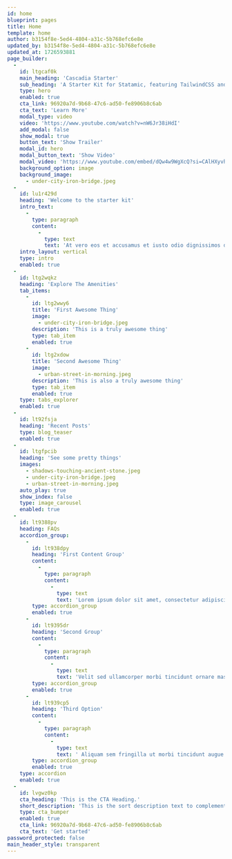 ```yaml
---
id: home
blueprint: pages
title: Home
template: home
author: b3154f8e-5ed4-4804-a31c-5b768efc6e8e
updated_by: b3154f8e-5ed4-4804-a31c-5b768efc6e8e
updated_at: 1726593881
page_builder:
  -
    id: ltgcaf0k
    main_heading: 'Cascadia Starter'
    sub_heading: 'A Starter Kit for Statamic, featuring TailwindCSS and AlpineJS'
    type: hero
    enabled: true
    cta_link: 96920a7d-9b68-47c6-ad50-fe8906b8c6ab
    cta_text: 'Learn More'
    modal_type: video
    video: 'https://www.youtube.com/watch?v=nW6Jr38iHdI'
    add_modal: false
    show_modal: true
    button_text: 'Show Trailer'
    modal_id: hero
    modal_button_text: 'Show Video'
    modal_video: 'https://www.youtube.com/embed/dQw4w9WgXcQ?si=CAlHXyvhClxIscOf'
    background_option: image
    background_image:
      - under-city-iron-bridge.jpeg
  -
    id: lu1r429d
    heading: 'Welcome to the starter kit'
    intro_text:
      -
        type: paragraph
        content:
          -
            type: text
            text: 'At vero eos et accusamus et iusto odio dignissimos ducimus qui blanditiis praesentium voluptatum deleniti atque corrupti quos dolores et quas molestias excepturi sint occaecati cupiditate non provident, similique sunt in culpa qui officia deserunt mollitia animi, id est laborum et dolorum fuga.'
    intro_layout: vertical
    type: intro
    enabled: true
  -
    id: ltg2wqkz
    heading: 'Explore The Amenities'
    tab_items:
      -
        id: ltg2wwy6
        title: 'First Awesome Thing'
        image:
          - under-city-iron-bridge.jpeg
        description: 'This is a truly awesome thing'
        type: tab_item
        enabled: true
      -
        id: ltg2xdow
        title: 'Second Awesome Thing'
        image:
          - urban-street-in-morning.jpeg
        description: 'This is also a truly awesome thing'
        type: tab_item
        enabled: true
    type: tabs_explorer
    enabled: true
  -
    id: lt92fsja
    heading: 'Recent Posts'
    type: blog_teaser
    enabled: true
  -
    id: ltgfpcib
    heading: 'See some pretty things'
    images:
      - shadows-touching-ancient-stone.jpeg
      - under-city-iron-bridge.jpeg
      - urban-street-in-morning.jpeg
    auto_play: true
    show_index: false
    type: image_carousel
    enabled: true
  -
    id: lt9388pv
    heading: FAQs
    accordion_group:
      -
        id: lt938dpy
        heading: 'First Content Group'
        content:
          -
            type: paragraph
            content:
              -
                type: text
                text: 'Lorem ipsum dolor sit amet, consectetur adipiscing elit, sed do eiusmod tempor incididunt ut labore et dolore magna aliqua. Purus gravida quis blandit turpis cursus in. Accumsan tortor posuere ac ut consequat semper. '
        type: accordion_group
        enabled: true
      -
        id: lt9395dr
        heading: 'Second Group'
        content:
          -
            type: paragraph
            content:
              -
                type: text
                text: 'Velit sed ullamcorper morbi tincidunt ornare massa. Lorem ipsum dolor sit amet consectetur adipiscing elit. Varius sit amet mattis vulputate. Enim nulla aliquet porttitor lacus luctus accumsan tortor. Vel facilisis volutpat est velit egestas dui id. Tristique risus nec feugiat in fermentum.'
        type: accordion_group
        enabled: true
      -
        id: lt939cp5
        heading: 'Third Option'
        content:
          -
            type: paragraph
            content:
              -
                type: text
                text: ' Aliquam sem fringilla ut morbi tincidunt augue. Augue neque gravida in fermentum et sollicitudin ac orci phasellus. Ante metus dictum at tempor commodo ullamcorper a lacus. Eu volutpat odio facilisis mauris sit. Velit aliquet sagittis id consectetur purus ut. Auctor elit sed vulputate mi sit amet mauris.'
        type: accordion_group
        enabled: true
    type: accordion
    enabled: true
  -
    id: lvgwz0kp
    cta_heading: 'This is the CTA Heading.'
    short_description: 'This is the sort description text to complement the heading above.'
    type: cta_bumper
    enabled: true
    cta_link: 96920a7d-9b68-47c6-ad50-fe8906b8c6ab
    cta_text: 'Get started'
password_protected: false
main_header_style: transparent
---
```

